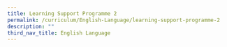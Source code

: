 ```yaml
---
title: Learning Support Programme 2
permalink: /curriculum/English-Language/learning-support-programme-2
description: ""
third_nav_title: English Language
---
```

